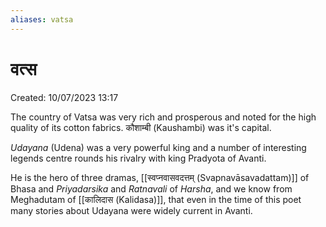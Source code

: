 ```yaml
---
aliases: vatsa
---
```

# वत्स

Created: 10/07/2023 13:17

The country of Vatsa was very rich and prosperous and noted for the high quality of its cotton fabrics. कौशाम्बी (Kaushambi) was it's capital.

_Udayana_ (Udena) was a very powerful king and a number of interesting legends centre rounds his rivalry with king Pradyota of Avanti.

He is the hero of three dramas, [[स्वप्नवासवदत्तम् (Svapnavāsavadattam)]] of Bhasa and _Priyadarsika_ and _Ratnavali_ of _Harsha_, and we know from Meghadutam of [[कालिदास (Kalidasa)]], that even in the time of this poet many stories about Udayana were widely current in Avanti.

